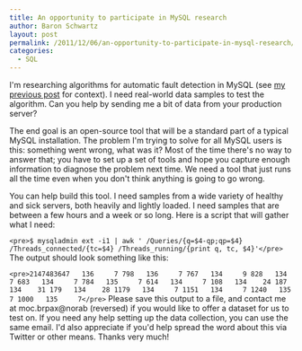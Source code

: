 ```yaml
---
title: An opportunity to participate in MySQL research
author: Baron Schwartz
layout: post
permalink: /2011/12/06/an-opportunity-to-participate-in-mysql-research/
categories:
  - SQL
---
```

I'm researching algorithms for automatic fault detection in MySQL (see [my previous post][1] for context). I need real-world data samples to test the algorithm. Can you help by sending me a bit of data from your production server?

The end goal is an open-source tool that will be a standard part of a typical MySQL installation. The problem I'm trying to solve for all MySQL users is this: something went wrong, what was it? Most of the time there's no way to answer that; you have to set up a set of tools and hope you capture enough information to diagnose the problem next time. We need a tool that just runs all the time even when you don't think anything is going to go wrong.

You can help build this tool. I need samples from a wide variety of healthy and sick servers, both heavily and lightly loaded. I need samples that are between a few hours and a week or so long. Here is a script that will gather what I need:

`<pre>$ mysqladmin ext -i1 | awk '
	/Queries/{q=$4-qp;qp=$4}
	/Threads_connected/{tc=$4}
	/Threads_running/{print q, tc, $4}'</pre>` 
The output should look something like this:

`<pre>2147483647   136     7
  798   136     7
  767   134     9
  828   134     7
  683   134     7
  784   135     7
  614   134     7
  108   134    24
  187   134    31
  179   134    28
 1179   134     7
 1151   134     7
 1240   135     7
 1000   135     7</pre>` 
Please save this output to a file, and contact me at moc.brpax@norab (reversed) if you would like to offer a dataset for us to test on. If you need any help setting up the data collection, you can use the same email. I'd also appreciate if you'd help spread the word about this via Twitter or other means. Thanks very much!

 [1]: http://www.xaprb.com/blog/2011/12/01/automatically-detecting-abnormal-behavior-in-mysql/ "Automatically detecting abnormal behavior in MySQL"
